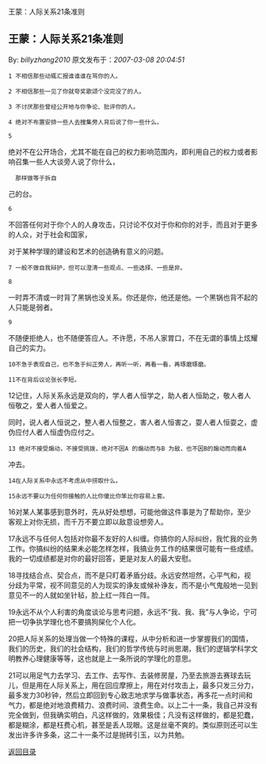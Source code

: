 王蒙：人际关系21条准则
## 王蒙：人际关系21条准则

By: *billyzhang2010* 原文发布于：*2007-03-08 20:04:51*

    1 不相信那些动辄汇报谁谁谁在骂你的人。

    2 不相信那些一见了你就夸奖歌颂个没完没了的人。

    3 不讨厌那些曾经公开地与你争论、批评你的人。

    4 绝对不布置安排一些人去搜集旁人背后说了你一些什么。

    5
绝对不在公开场合，尤其不能在自己的权力影响范围内，即利用自己的权力或者影响召集一些人大谈旁人说了你什么，

      那样做等于拆自 
己的台。

    6
不回答任何对于你个人的人身攻击，只讨论不仅对于你和你的对手，而且对于更多的人众，对于社会和国家，

      
对于某种学理的建设和艺术的创造确有意义的问题。

    7 一般不做自我辩护，但可以澄清一些观点、一些选择、一些是非。

    8
一时弄不清或一时背了黑锅也没关系。你还是你，他还是他。一个黑锅也背不起的人只能是弱者。

    9
不随便拒绝人，也不随便答应人。不许愿，不吊人家胃口，不在无谓的事情上炫耀自己的实力。

    10不急于表现自己，也不急于纠正旁人，再听一听，再看一看，再琢磨琢磨。

    11不在背后议论张长李短。

   
12记住，人际关系永远是双向的，学人者人恒学之，助人者人恒助之，敬人者人恒敬之，爱人者人恒爱之。

       
同时，说人者人恒说之，整人者人恒整之，害人者人恒害之，耍人者人恒耍之，虚伪应付人者人恒虚伪应付之。

    13 绝对不接受煽动，不接受挑拨，绝对不因A 的煽动而与B 为敌，也不因B的煽动而向着A
冲去。

    14在人际关系中永远不考虑从中捞取什么。

    15永远不要以为任何你接触的人比你傻比你笨比你容易上套。

   
16对某人某事感到意外时，先从好处想想，可能他做这件事是为了帮助你，至少客观上对你无损，而千万不要立即以敌意设想旁人。

   
17永远不与任何人包括对你最不友好的人纠缠。你搞你的人际纠纷，我忙我的业务工作。你搞纠纷的结果未必能怎样怎样，我搞业务工作的结果很可能有一些成绩。我的一切成绩都是对你的最好回答，更是对友人的最大安慰。

   
18寻找结合点、契合点，而不是只盯着矛盾分歧。永远安然坦然，心平气和，视分歧为平常，视不同意见的人为现实的诤友或候补诤友，而不是小气鬼般地一见到意见不一的人就如坐针毡，脸上红一阵白一阵。

   
19永远不从个人利害的角度谈论与思考问题，永远不“我、我、我”与人争论，宁可把一切争执学理化也不要搞狗屎化个人化。

   
20把人际关系的处理当做一个特殊的课程，从中分析和进一步掌握我们的国情，我们的历史，我们的社会结构，我们的哲学传统与时尚思潮，我们的逻辑学科学文明教养心理健康等等，这也就是上一条所说的学理化的意思。

   
21可以用足气力去学习、去工作、去写作、去装修房屋，乃至去旅游去赛球去玩儿，但是用在人际关系上，用在回应摩擦上，用在对付攻击上，最多只发三分力，最多发力30秒钟，然后立即回到专心致志地求学与做事状态，再多花一点时间和气力，都是绝对地浪费精力、浪费时间、浪费生命。以上二十一条，我自己并没有完全做到，但我确实明白，凡这样做的，效果极佳；凡没有这样做的，都是犯蠢，都是糊涂，都是枉费心机，甚至是丢人现眼。这是丝毫不爽的。类似原则还可以生发出许多许多条，这二十一条不过是抛砖引玉，以为共勉。

 

[返回目录](index.html)
